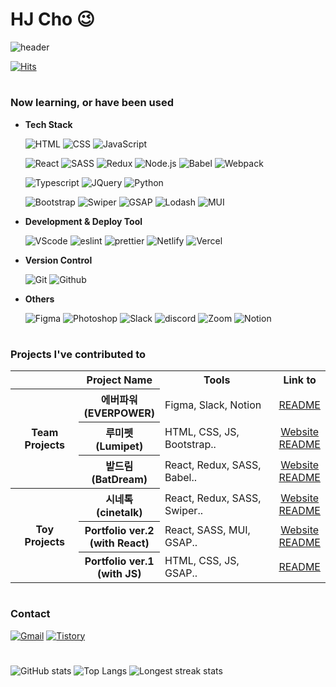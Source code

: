 # HJ Cho 😉

<div align=left>

![header](https://capsule-render.vercel.app/api?type=soft&color=292d3e&height=200&section=header&text=Welcome%20to%20hjinn0813's%20GitHub!👋&fontSize=45&fontColor=c792ea)

[![Hits](https://hits.seeyoufarm.com/api/count/incr/badge.svg?url=https%3A%2F%2Fgithub.com%2Fhjinn0813&count_bg=%23c792ea&title_bg=%23555555&icon=&icon_color=%23E7E7E7&title=visit&edge_flat=false)](https://github.com/hjinn0813)

#

### Now learning, or have been used

- **Tech Stack**

  ![HTML](https://img.shields.io/badge/HTML-E34F26?style=for-the-badge&logo=html5&logoColor=white)
  ![CSS](https://img.shields.io/badge/CSS-1572B6?style=for-the-badge&logo=css3&logoColor=white)
  ![JavaScript](https://img.shields.io/badge/JavaScript-F7DF1E?style=for-the-badge&logo=javascript&logoColor=black)
  
  ![React](https://img.shields.io/badge/React-61DAFB?style=for-the-badge&logo=react&logoColor=black)
  ![SASS](https://img.shields.io/badge/SASS-CC6699?style=for-the-badge&logo=Sass&logoColor=white)
  ![Redux](https://img.shields.io/badge/Redux-764ABC?style=for-the-badge&logo=Redux&logoColor=white)
  ![Node.js](https://img.shields.io/badge/Node.js-339933?style=for-the-badge&logo=node.js&logoColor=white)
  ![Babel](https://img.shields.io/badge/babel-F9DC3E?style=for-the-badge&logo=babel&logoColor=black)
  ![Webpack](https://img.shields.io/badge/webpack-8DD6F9?style=for-the-badge&logo=webpack&logoColor=black)

  ![Typescript](https://img.shields.io/badge/typescript-3178C6?style=for-the-badge&logo=TypeScript&logoColor=white)
  ![JQuery](https://img.shields.io/badge/JQuery-0769AD?style=for-the-badge&logo=jquery&logoColor=white)
  ![Python](https://img.shields.io/badge/Python-3776AB?style=for-the-badge&logo=python&logoColor=white)
  
  ![Bootstrap](https://img.shields.io/badge/Bootstrap-7952B3?style=for-the-badge&logo=bootstrap&logoColor=white)
  ![Swiper](https://img.shields.io/badge/swiper-6332F6?style=for-the-badge&logo=swiper&logoColor=white)
  ![GSAP](https://img.shields.io/badge/GSAP-88CE02?style=for-the-badge&logo=GreenSock&logoColor=white)
  ![Lodash](https://img.shields.io/badge/lodash-3492FF?style=for-the-badge&logo=lodash&logoColor=white)
  ![MUI](https://img.shields.io/badge/MUI-007FFF?style=for-the-badge&logo=MUI&logoColor=white)
  
- **Development & Deploy Tool**

  ![VScode](https://img.shields.io/badge/VS_Code-007ACC?style=for-the-badge&logo=visual-studio-code&logoColor=white)
  ![eslint](https://img.shields.io/badge/eslint-4B32C3?style=for-the-badge&logo=eslint&logoColor=white)
  ![prettier](https://img.shields.io/badge/Prettier-F7B93E?style=for-the-badge&logo=prettier&logoColor=black)
  ![Netlify](https://img.shields.io/badge/Netlify-00C7B7?style=for-the-badge&logo=netlify&logoColor=white)
  ![Vercel](https://img.shields.io/badge/Vercel-000000?style=for-the-badge&logo=vercel&logoColor=white)

- **Version Control**

  ![Git](https://img.shields.io/badge/Git-F05032?style=for-the-badge&logo=git&logoColor=white)
  ![Github](https://img.shields.io/badge/GitHub-181717?style=for-the-badge&logo=github&logoColor=white)

- **Others**

  ![Figma](https://img.shields.io/badge/Figma-F24E1E?style=for-the-badge&logo=figma&logoColor=white)
  ![Photoshop](https://img.shields.io/badge/Photoshop-31A8FF?style=for-the-badge&logo=adobephotoshop&logoColor=white)
  ![Slack](https://img.shields.io/badge/Slack-4A154B?style=for-the-badge&logo=Slack&logoColor=white)
  ![discord](https://img.shields.io/badge/Discord-5865F2?style=for-the-badge&logo=discord&logoColor=white)
  ![Zoom](https://img.shields.io/badge/Zoom-0B5CFF?style=for-the-badge&logo=zoom&logoColor=white)
  ![Notion](https://img.shields.io/badge/Notion-000000?style=for-the-badge&logo=notion&logoColor=white)

#

### Projects I've contributed to

<table>
  <tr>
    <th style="text-align: center"></th>
    <th style="text-align: center">Project Name</th>
    <th style="text-align: center">Tools</th>
    <th style="text-align: center">Link to</th>
  </tr>
  <tr>
    <th rowspan="3" style="text-align: center">Team Projects</th>
    <th style="text-align: center">에버파워<br/>(EVERPOWER)</th>
    <td>Figma, Slack, Notion</td>
    <td style="text-align: center">
      <a href="https://github.com/hjinn0813/EVERPOWER" target="_blank">README
    </td>
  </tr>
  <tr>
    <th style="text-align: center">루미펫<br/>(Lumipet)</th>
    <td>HTML, CSS, JS, Bootstrap..</td>
    <td style="text-align: center">
      <a href="https://lumipet.netlify.app/" target="_blank">Website
      <br>
      <a href="https://github.com/eun1230/sessac_B_teamproject" target="_blank">README
    </td>
  </tr>
  <tr>
    <th style="text-align: center">밭드림<br/>(BatDream)</th>
    <td>React, Redux, SASS, Babel..</td>
    <td style="text-align: center">
      <a href="https://batdream.vercel.app/" target="_blank">Website
      <br>
      <a href="https://github.com/treasure-2u/batDream" target="_blank">README
    </td>
  </tr>
  <tr>
    <th rowspan="3" style="text-align: center">Toy Projects</th>
    <th style="text-align: center">시네톡<br/>(cinetalk)</th>
    <td>React, Redux, SASS, Swiper..</td>
    <td style="text-align: center">
      <a href="https://cinetalk.vercel.app" target="_blank">Website
      <br>
      <a href="https://github.com/hjinn0813/cinetalk" target="_blank">README
    </td>
  </tr>
  <tr>
    <th style="text-align: center">Portfolio ver.2<br/>(with React)</th>
    <td>React, SASS, MUI, GSAP..</td>
    <td style="text-align: center">
      <a href="https://hjinn0813.vercel.app" target="_blank">Website
      <br>
      <a href="https://github.com/hjinn0813/portfolio" target="_blank">README
    </td>
  </tr>
  <tr>
    <th style="text-align: center">Portfolio ver.1<br/>(with JS)</th>
    <td>HTML, CSS, JS, GSAP..</td>
    <td style="text-align: center">
      <a href="https://github.com/hjinn0813/hjinn0813.github.io" target="_blank">README
    </td>
  </tr>
</table>
        
#

### Contact

[![Gmail](https://img.shields.io/badge/Gmail-D14836?style=for-the-badge&logo=Gmail&logoColor=white)](mailto:hjc3790@gmail.com)
[![Tistory](https://img.shields.io/badge/Tistory-000000?style=for-the-badge&logo=tistory&logoColor=white)](https://hjinn0813.tistory.com/)

#

![GitHub stats](https://github-readme-stats.vercel.app/api?username=hjinn0813&show_icons=true&theme=material-palenight)
![Top Langs](https://github-readme-stats.vercel.app/api/top-langs/?username=hjinn0813&layout=compact&theme=material-palenight)
![Longest streak stats](https://github-readme-streak-stats.herokuapp.com/?user=hjinn0813&theme=material-palenight)

